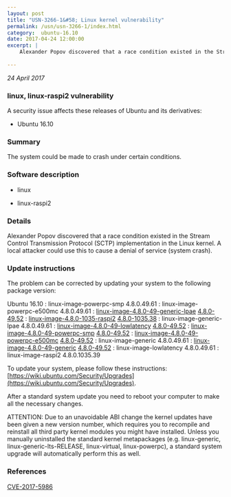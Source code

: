 ```yaml
---
layout: post
title: "USN-3266-1&#58; Linux kernel vulnerability"
permalink: /usn/usn-3266-1/index.html
category:  ubuntu-16.10
date: 2017-04-24 12:00:00
excerpt: |
    Alexander Popov discovered that a race condition existed in the Stream Control Transmission Protocol (SCTP) implementation in the Linux kernel. A local attacker could use this to cause a denial of service (system crash). 
    
--- 
```

 
 

*24 April 2017*

### linux, linux-raspi2 vulnerability

A security issue affects these releases of Ubuntu and its derivatives:

* Ubuntu 16.10

### Summary

The system could be made to crash under certain conditions. 

### Software description

* linux 

* linux-raspi2 

### Details

Alexander Popov discovered that a race condition existed in the Stream Control Transmission Protocol (SCTP) implementation in the Linux kernel. A local attacker could use this to cause a denial of service (system crash). 

### Update instructions

The problem can be corrected by updating your system to the following package version:

Ubuntu 16.10
 : linux-image-powerpc-smp <span>4.8.0.49.61</span>
 : linux-image-powerpc-e500mc <span>4.8.0.49.61</span>
 : [linux-image-4.8.0-49-generic-lpae](https://launchpad.net/ubuntu/+source/linux) <span> [4.8.0-49.52](https://launchpad.net/ubuntu/+source/linux/4.8.0-49.52) </span> 
 : [linux-image-4.8.0-1035-raspi2](https://launchpad.net/ubuntu/+source/linux-raspi2) <span> [4.8.0-1035.38](https://launchpad.net/ubuntu/+source/linux-raspi2/4.8.0-1035.38) </span> 
 : linux-image-generic-lpae <span>4.8.0.49.61</span>
 : [linux-image-4.8.0-49-lowlatency](https://launchpad.net/ubuntu/+source/linux) <span> [4.8.0-49.52](https://launchpad.net/ubuntu/+source/linux/4.8.0-49.52) </span> 
 : [linux-image-4.8.0-49-powerpc-smp](https://launchpad.net/ubuntu/+source/linux) <span> [4.8.0-49.52](https://launchpad.net/ubuntu/+source/linux/4.8.0-49.52) </span> 
 : [linux-image-4.8.0-49-powerpc-e500mc](https://launchpad.net/ubuntu/+source/linux) <span> [4.8.0-49.52](https://launchpad.net/ubuntu/+source/linux/4.8.0-49.52) </span> 
 : linux-image-generic <span>4.8.0.49.61</span>
 : [linux-image-4.8.0-49-generic](https://launchpad.net/ubuntu/+source/linux) <span> [4.8.0-49.52](https://launchpad.net/ubuntu/+source/linux/4.8.0-49.52) </span> 
 : linux-image-lowlatency <span>4.8.0.49.61</span>
 : linux-image-raspi2 <span>4.8.0.1035.39</span>

To update your system, please follow these instructions: [https://wiki.ubuntu.com/Security/Upgrades](https://wiki.ubuntu.com/Security/Upgrades).

After a standard system update you need to reboot your computer to make all the necessary changes.

ATTENTION: Due to an unavoidable ABI change the kernel updates have been given a new version number, which requires you to recompile and reinstall all third party kernel modules you might have installed. Unless you manually uninstalled the standard kernel metapackages (e.g. linux-generic, linux-generic-lts-RELEASE, linux-virtual, linux-powerpc), a standard system upgrade will automatically perform this as well. 

### References

 
 [CVE-2017-5986](http://people.ubuntu.com/~ubuntu-security/cve/CVE-2017-5986)
 

